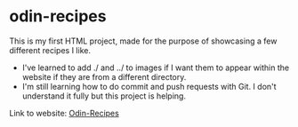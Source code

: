# odin-recipes
This is my first HTML project, made for the purpose of showcasing a few different recipes I like.

- I've learned to add ./ and ../ to images if I want them to appear within the website if they are from a different directory. 
- I'm still learning how to do commit and push requests with Git. I don't understand it fully but this project is helping.

Link to website: [Odin-Recipes](file:///home/rhiannon/repos/odin-recipes/index.html)
